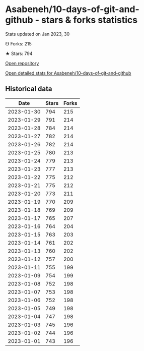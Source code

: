 # Asabeneh/10-days-of-git-and-github - stars & forks statistics

Stats updated on Jan 2023, 30

☋ Forks: 215

★ Stars: 794

[Open repository](https://github.com/Asabeneh/10-days-of-git-and-github)

[Open detailed stats for Asabeneh/10-days-of-git-and-github](https://reviewgithub.com/rep/Asabeneh/10-days-of-git-and-github)

## Historical data
| Date | Stars | Forks |
|------|-------|-------|
| 2023-01-30 | 794 | 215 | 
| 2023-01-29 | 791 | 214 | 
| 2023-01-28 | 784 | 214 | 
| 2023-01-27 | 782 | 214 | 
| 2023-01-26 | 782 | 214 | 
| 2023-01-25 | 780 | 213 | 
| 2023-01-24 | 779 | 213 | 
| 2023-01-23 | 777 | 213 | 
| 2023-01-22 | 775 | 212 | 
| 2023-01-21 | 775 | 212 | 
| 2023-01-20 | 773 | 211 | 
| 2023-01-19 | 770 | 209 | 
| 2023-01-18 | 769 | 209 | 
| 2023-01-17 | 765 | 207 | 
| 2023-01-16 | 764 | 204 | 
| 2023-01-15 | 763 | 203 | 
| 2023-01-14 | 761 | 202 | 
| 2023-01-13 | 760 | 202 | 
| 2023-01-12 | 757 | 200 | 
| 2023-01-11 | 755 | 199 | 
| 2023-01-09 | 754 | 199 | 
| 2023-01-08 | 752 | 198 | 
| 2023-01-07 | 753 | 198 | 
| 2023-01-06 | 752 | 198 | 
| 2023-01-05 | 749 | 198 | 
| 2023-01-04 | 747 | 198 | 
| 2023-01-03 | 745 | 196 | 
| 2023-01-02 | 744 | 196 | 
| 2023-01-01 | 743 | 196 | 

